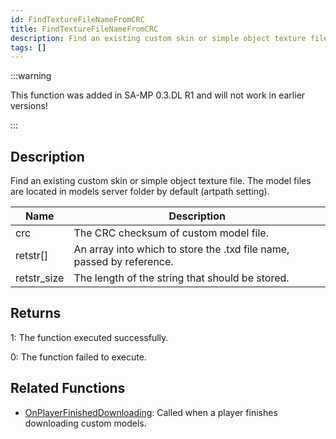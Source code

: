 ```yaml
---
id: FindTextureFileNameFromCRC
title: FindTextureFileNameFromCRC
description: Find an existing custom skin or simple object texture file.
tags: []
---
```


:::warning

This function was added in SA-MP 0.3.DL R1 and will not work in earlier versions!

:::

## Description

Find an existing custom skin or simple object texture file. The model files are located in models server folder by default (artpath setting).

| Name        | Description                                                           |
| ----------- | --------------------------------------------------------------------- |
| crc         | The CRC checksum of custom model file.                                |
| retstr[]    | An array into which to store the .txd file name, passed by reference. |
| retstr_size | The length of the string that should be stored.                       |

## Returns

1: The function executed successfully.

0: The function failed to execute.

## Related Functions

- [OnPlayerFinishedDownloading](../callbacks/OnPlayerFinishedDownloading): Called when a player finishes downloading custom models.
